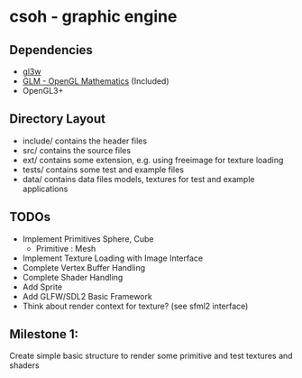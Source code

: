 csoh - graphic engine
=========================================

Dependencies
-----------------
* [gl3w](https://github.com/skaslev/gl3w)
* [GLM - OpenGL Mathematics](http://glm.g-truc.net/) (Included)
* OpenGL3+

Directory Layout
-----------------
* include/ contains the header files
* src/ contains the source files
* ext/ contains some extension, e.g. using freeimage for texture loading
* tests/ contains some test and example files
* data/ contains data files models, textures for test and example applications

TODOs
--------------
* Implement Primitives Sphere, Cube
	- Primitive : Mesh 
* Implement Texture Loading with Image Interface
* Complete Vertex Buffer Handling
* Complete Shader Handling
* Add Sprite
* Add GLFW/SDL2 Basic Framework
* Think about render context for texture?  (see sfml2 interface)


Milestone 1:
---------------
Create simple basic structure to render some primitive and test textures and shaders



